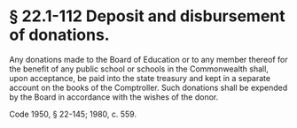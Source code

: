 # § 22.1-112 Deposit and disbursement of donations.

<p>Any donations made to the Board of Education or to any member thereof for the benefit of any public school or schools in the Commonwealth shall, upon acceptance, be paid into the state treasury and kept in a separate account on the books of the Comptroller. Such donations shall be expended by the Board in accordance with the wishes of the donor.</p><p>Code 1950, § 22-145; 1980, c. 559.</p>
